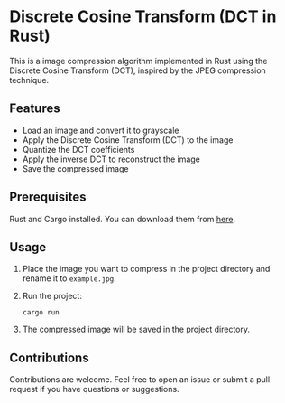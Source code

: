 # Discrete Cosine Transform (DCT in Rust)
This is a image compression algorithm implemented in Rust using the Discrete Cosine Transform (DCT), inspired by the JPEG compression technique.

## Features

- Load an image and convert it to grayscale
- Apply the Discrete Cosine Transform (DCT) to the image
- Quantize the DCT coefficients
- Apply the inverse DCT to reconstruct the image
- Save the compressed image

## Prerequisites

Rust and Cargo installed. You can download them from [here](https://www.rust-lang.org/tools/install).

## Usage

1. Place the image you want to compress in the project directory and rename it to `example.jpg`.
2. Run the project:
   
   ```
   cargo run
   ```
   
3. The compressed image will be saved in the project directory.

## Contributions

Contributions are welcome. Feel free to open an issue or submit a pull request if you have questions or suggestions.
